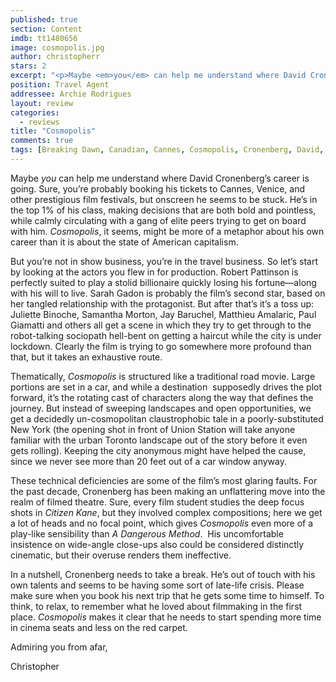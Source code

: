 ```yaml
---
published: true
section: Content
imdb: tt1480656
image: cosmopolis.jpg
author: christopherr 
stars: 2
excerpt: "<p>Maybe <em>you</em> can help me understand where David Cronenberg&rsquo;s career is going. Sure, you&rsquo;re probably booking his tickets to Cannes, Venice, and other prestigious film festivals, but onscreen he seems to be stuck."
position: Travel Agent
addressee: Archie Rodrigues
layout: review
categories:
  - reviews
title: "Cosmopolis"
comments: true
tags: [Breaking Dawn, Canadian, Cannes, Cosmopolis, Cronenberg, David, Robert Pattinson, Twilight, Uncategorized]
---
```

<p>Maybe <em>you</em> can help me understand where David Cronenberg&rsquo;s career is going. Sure, you&rsquo;re probably booking his tickets to Cannes, Venice, and other prestigious film festivals, but onscreen he seems to be stuck. He&rsquo;s in the top 1% of his class, making decisions that are both bold and pointless, while calmly circulating with a gang of elite peers trying to get on board with him. <em>Cosmopolis</em>, it seems, might be more of a metaphor about his own career than it is about the state of American capitalism.</p>
<p>But you&rsquo;re not in show business, you&rsquo;re in the travel business. So let&rsquo;s start by looking at the actors you flew in for production. Robert Pattinson is perfectly suited to play a stolid billionaire quickly losing his fortune&mdash;along with his will to live. Sarah Gadon is probably the film&rsquo;s second star, based on her tangled relationship with the protagonist. But after that&rsquo;s it&rsquo;s a toss up: Juliette Binoche, Samantha Morton, Jay Baruchel, Matthieu Amalaric, Paul Giamatti and others all get a scene in which they try to get through to the robot-talking sociopath hell-bent on getting a haircut while the city is under lockdown. Clearly the film is trying to go somewhere more profound than that, but it takes an exhaustive route.</p>
<p>Thematically, <em>Cosmopolis</em> is structured like a traditional road movie. Large portions are set in a car, and while a destination &nbsp;supposedly drives the plot forward, it&rsquo;s the rotating cast of characters along the way that defines the journey. But instead of sweeping landscapes and open opportunities, we get a decidedly un-cosmopolitan claustrophobic tale in a poorly-substituted New York (the opening shot in front of Union Station will take anyone familiar with the urban Toronto landscape out of the story before it even gets rolling). Keeping the city anonymous might have helped the cause, since we never see more than 20 feet out of a car window anyway.&nbsp;</p>
<p>These technical deficiencies are some of the film&rsquo;s most glaring faults. For the past decade, Cronenberg has been making an unflattering move into the realm of filmed theatre. Sure, every film student studies the deep focus shots in <em>Citizen Kane</em>, but they involved complex compositions; here we get a lot of heads and no focal point, which gives <em>Cosmopolis</em> even more of a play-like sensibility than <em>A Dangerous Method</em>.&nbsp; His uncomfortable insistence on wide-angle close-ups also could be considered distinctly cinematic, but their overuse renders them ineffective.</p>
<p>In a nutshell, Cronenberg needs to take a break. He&rsquo;s out of touch with his own talents and seems to be having some sort of late-life crisis. Please make sure when you book his next trip that he gets some time to himself. To think, to relax, to remember what he loved about filmmaking in the first place. <em>Cosmopolis</em> makes it clear that he needs to start spending more time in cinema seats and less on the red carpet.</p>
<p>Admiring you from afar,</p>
<p>Christopher</p>
